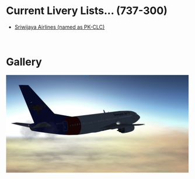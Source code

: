 # Current Livery Lists... (737-300)
<ul>
  <li><a href=https://raw.githubusercontent.com/Sadia2000/Custom-video-livery/main/737-300/PK-CLC.zip>Sriwijaya Airlines (named as PK-CLC)</a></li>
</ul><br>

# Gallery
<a href=https://raw.githubusercontent.com/Sadia2000/Custom-video-livery/main/737-300/PK-CLC.zip><img src=https://github.com/Sadia2000/Custom-video-livery/blob/main/737-300/Screenshots/Screenshot%202021-05-15%20140214.png alt=747-400_splashscreen width=500px></a>
